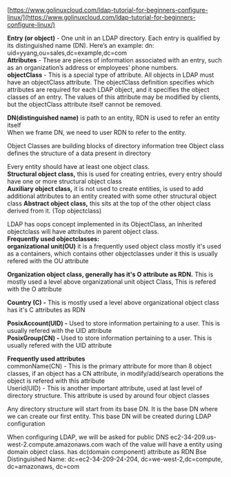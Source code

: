 [https://www.golinuxcloud.com/ldap-tutorial-for-beginners-configure-linux/](https://www.golinuxcloud.com/ldap-tutorial-for-beginners-configure-linux/)

**Entry (or object)** - One unit in an LDAP directory. Each entry is qualified by its distinguished name (DN). Here’s an example:
dn: uid=yyang,ou=sales,dc=example,dc=com  
**Attributes** - These are pieces of information associated with an entry, such as an organization’s address or employees’ phone numbers.  
**objectClass** - This is a special type of attribute. All objects in LDAP must have an objectClass attribute. The objectClass definition specifies which attributes are required for each LDAP object, and it specifies the object classes of an entry. The values of this attribute may be modified by clients, but the objectClass attribute itself cannot be removed.   

**DN(distinguished name)** is path to an entity, RDN is used to refer an entity itself  
When we frame DN, we need to user RDN to refer to the entity.  

Object Classes are building blocks of directory information tree
Object class defines the structure of a data present in directory

Every entity should have at least one object class.   
**Structural object class,**  this is used for creating entries, every entry should have one or more structural object class   
**Auxiliary object class,**   it is not used to create entities, is used to add additional attributes to an entity created with some other structural object class
**Abstract object class,**   this sits at the top of the other object class derived from it. (Top objectclass)

LDAP has oops concept implemented in its ObjectClass, an inherited objectclass will have attributes in parent object class.   
**Frequently used objectclasses:**  
**organizational unit(OU)** it is a frequently used object class mostly it's used as a containers, which contains other objectclasses under it this is usually refered with the OU attribute  

**Organization object class, generally has it's O attribute as RDN.** This is mostly used a level above organizational unit object Class, This is refered with the O attribute

**Country (C) -** This is mostly used a level above organizational object class has it's C attributes as RDN  

**PosixAccount(UID) -** Used to store information pertaining to a user. This is usually refered with the UID attribute  
**PosixGroup(CN) -** Used to store information pertaining to a user. This is usually refered with the UID attribute  

**Frequently used attributes**   
commonName(CN) - This is the primary attribute for more than 8 object classes, if an object has a CN attribute, in modify/add/search operations the object is refered with this attribute  
Userid(UID) - This is another important attribute, used at last level of directory structure. This attribute is used by around four object classes  

Any directory structure will start from its base DN. It is the base DN where we can create our first entity. This base DN will be created during LDAP configuration

When configuring LDAP, we will be asked for public DNS
ec2-34-209.us-west-2.compute.amazonaws.com wach of the value will have a entity using domain object class. has dc(domain component) attribute as RDN
Bse Distinguished Name: dc=ec2-34-209-24-204, dc=we-west-2,dc=compute, dc=amazonaws, dc=com
